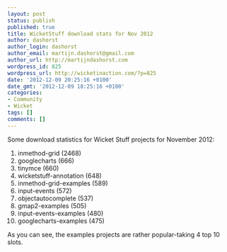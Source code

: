 ```yaml
---
layout: post
status: publish
published: true
title: WicketStuff download stats for Nov 2012
author: dashorst
author_login: dashorst
author_email: martijn.dashorst@gmail.com
author_url: http://martijndashorst.com
wordpress_id: 825
wordpress_url: http://wicketinaction.com/?p=825
date: '2012-12-09 20:25:16 +0100'
date_gmt: '2012-12-09 18:25:16 +0100'
categories:
- Community
- Wicket
tags: []
comments: []
---
```

<p>Some download statistics for Wicket Stuff projects for November 2012:</p>
<ol>
<li>inmethod-grid (2468)</li>
<li>googlecharts (666)</li>
<li>tinymce (660)</li>
<li>wicketstuff-annotation (648)</li>
<li>inmethod-grid-examples (589)</li>
<li>input-events (572)</li>
<li>objectautocomplete (537)</li>
<li>gmap2-examples (505)</li>
<li>input-events-examples (480)</li>
<li>googlecharts-examples (475)</li>
</ol>
<p>As you can see, the examples projects are rather popular-taking 4 top 10 slots.</p>
